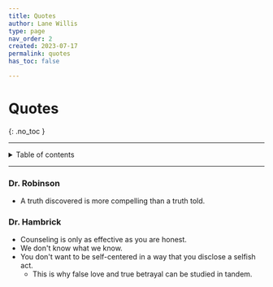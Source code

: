 ```yaml
---
title: Quotes
author: Lane Willis
type: page
nav_order: 2
created: 2023-07-17
permalink: quotes
has_toc: false

---
```


# Quotes
{: .no_toc }

---

<details closed markdown="block">
  <summary>
    Table of contents
  </summary>
  {: .text-delta }
1. TOC
{:toc}
</details>

---

### Dr. Robinson
* A truth discovered is more compelling than a truth told.

### Dr. Hambrick
* Counseling is only as effective as you are honest.
* We don't know what we know.
* You don't want to be self-centered in a way that you disclose a selfish act.
   * This is why false love and true betrayal can be studied in tandem.